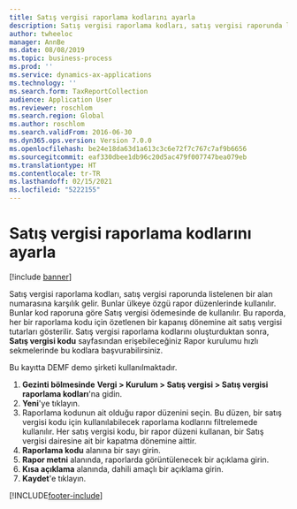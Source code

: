 ```yaml
---
title: Satış vergisi raporlama kodlarını ayarla
description: Satış vergisi raporlama kodları, satış vergisi raporunda listelenen bir alan numarasına karşılık gelir.
author: twheeloc
manager: AnnBe
ms.date: 08/08/2019
ms.topic: business-process
ms.prod: ''
ms.service: dynamics-ax-applications
ms.technology: ''
ms.search.form: TaxReportCollection
audience: Application User
ms.reviewer: roschlom
ms.search.region: Global
ms.author: roschlom
ms.search.validFrom: 2016-06-30
ms.dyn365.ops.version: Version 7.0.0
ms.openlocfilehash: be24e18da63d1a613c3c6e72f7c767c7af9b6656
ms.sourcegitcommit: eaf330dbee1db96c20d5ac479f007747bea079eb
ms.translationtype: HT
ms.contentlocale: tr-TR
ms.lasthandoff: 02/15/2021
ms.locfileid: "5222155"
---
```

# <a name="set-up-sales-tax-reporting-codes"></a>Satış vergisi raporlama kodlarını ayarla

[!include [banner](../../includes/banner.md)]

Satış vergisi raporlama kodları, satış vergisi raporunda listelenen bir alan numarasına karşılık gelir. Bunlar ülkeye özgü rapor düzenlerinde kullanılır. Bunlar kod raporuna göre Satış vergisi ödemesinde de kullanılır. Bu raporda, her bir raporlama kodu için özetlenen bir kapanış dönemine ait satış vergisi tutarları gösterilir. Satış vergisi raporlama kodlarını oluşturduktan sonra, **Satış vergisi kodu** sayfasından erişebileceğiniz Rapor kurulumu hızlı sekmelerinde bu kodlara başvurabilirsiniz. 

Bu kayıtta DEMF demo şirketi kullanılmaktadır.

1. **Gezinti bölmesinde** **Vergi > Kurulum > Satış vergisi > Satış vergisi raporlama kodları**'na gidin.
2. **Yeni**'ye tıklayın.
3. Raporlama kodunun ait olduğu rapor düzenini seçin. Bu düzen, bir satış vergisi kodu için kullanılabilecek raporlama kodlarını filtrelemede kullanılır. Her satış vergisi kodu, bir rapor düzeni kullanan, bir Satış vergisi dairesine ait bir kapatma dönemine aittir.  
4. **Raporlama kodu** alanına bir sayı girin.
5. **Rapor metni** alanında, raporlarda görüntülenecek bir açıklama girin.
6. **Kısa açıklama** alanında, dahili amaçlı bir açıklama girin.
7. **Kaydet**'e tıklayın.



[!INCLUDE[footer-include](../../../includes/footer-banner.md)]
